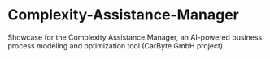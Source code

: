 # Complexity-Assistance-Manager
Showcase for the Complexity Assistance Manager, an AI-powered business process modeling and optimization tool (CarByte GmbH project).
